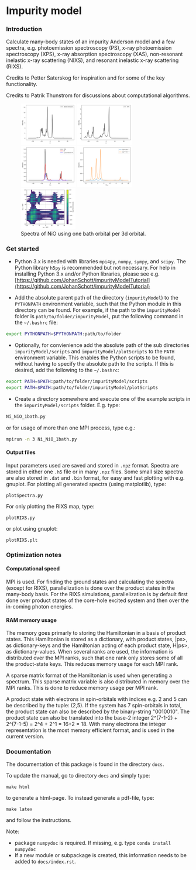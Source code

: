 # Impurity model

### Introduction 

Calculate many-body states of an impurity Anderson model and a few spectra, e.g. photoemission spectroscopy (PS), x-ray photoemission spectroscopy (XPS), x-ray absorption spectroscopy (XAS), non-resonant inelastic x-ray scattering (NIXS), and resonant inelastic x-ray scattering (RIXS).

Credits to Petter Saterskog for inspiration and for some of the key functionality.

Credits to Patrik Thunstrom for discussions about computational algorithms.

<figure>
<div class="row"> 
  <div class="column">
  <img src="reference_output/Ni_NiO_1bath/ps.png" alt="Photoemission (PS)" width="150"/>
  <img src="reference_output/Ni_NiO_1bath/xps.png" alt="X-ray photoemission (XPS)" width="150"/>
  <img src="reference_output/Ni_NiO_1bath/xas.png" alt="X-ray absorption spectroscopy (XAS)" width="150"/>
  <img src="reference_output/Ni_NiO_1bath/nixs.png" alt="Non-resonant inelastic x-ray scattering (NIXS)" width="150"/>
  <img src="reference_output/Ni_NiO_1bath/rixs.png" alt="Resonant inelastic x-ray scattering (RIXS)" width="150"/>  </div>
</div>
<figcaption>Spectra of NiO using one bath orbital per 3d orbital.</figcaption>
</figure>

### Get started
- Python 3.x is needed with libraries `mpi4py`, `numpy`, `sympy`, and `scipy`. 
The Python library `h5py` is recommended but not necessary. 
For help in installing Python 3.x and/or Python libraries, please see e.g. 
[https://github.com/JohanSchott/impurityModelTutorial](https://github.com/JohanSchott/impurityModelTutorial)

- Add the absolute parent path of the directory (`impurityModel`) to the `PYTHONPATH` environment variable, such that the Python module in this directory can be found. For example, if the path to the `impurityModel` folder is `path/to/folder/impurityModel`, put the following command in the `~/.bashrc` file:
```bash
export PYTHONPATH=$PYTHONPATH:path/to/folder
```

- Optionally, for convienience add the absolute path of the sub directories `impurityModel/scripts` and `impurityModel/plotScripts` to the `PATH` environment variable. This enables the Python scripts to be found, without having to specify the absolute path to the scripts. If this is desired, add the following to the `~/.bashrc`:
```bash
export PATH=$PATH:path/to/folder/impurityModel/scripts
export PATH=$PATH:path/to/folder/impurityModel/plotScripts
```

- Create a directory somewhere and execute one of the example scripts in the `impurityModel/scripts` folder. E.g. type:
```bash
Ni_NiO_1bath.py 
```
or for usage of more than one MPI process, type e.g.:
```bash
mpirun -n 3 Ni_NiO_1bath.py 
```

#### Output files
Input parameters used are saved and stored in `.npz` format.
Spectra are stored in either one `.h5` file or in many `.npz` files.
Some small size spectra are also stored in `.dat` and `.bin` format, for easy and fast plotting with e.g. gnuplot.
For plotting all generated spectra (using matplotlib), type:
```
plotSpectra.py
```
For only plotting the RIXS map, type:
```
plotRIXS.py
```
or plot using gnuplot: 
```
plotRIXS.plt
```

### Optimization notes

#### Computational speed
MPI is used. 
For finding the ground states and calculating the spectra (except for RIXS), parallelization is done over the product states in the many-body basis.
For the RIXS simulations, parallelization is by default first done over product states of the core-hole excited system and then over the in-coming photon energies.

#### RAM memory usage
The memory goes primarly to storing the Hamiltonian in a basis of product states.
This Hamiltonian is stored as a dictionary, with product states, |ps>, as dictionary-keys 
and the Hamiltonian acting of each product state, H|ps>, as dictionary-values. 
When several ranks are used, the information is distributed over the MPI ranks, such that one rank only stores
some of all the product-state keys. This reduces memory usage for each MPI rank. 

A sparse matrix format of the Hamiltonian is used when generating a spectrum. 
This sparse matrix variable is also distributed in memory over the MPI ranks. 
This is done to reduce memory usage per MPI rank.

A product state with electrons in spin-orbitals with indices e.g. 2 and 5 can be described by the tuple: (2,5). 
If the system has 7 spin-orbitals in total, the product state can also be described by the binary-string "0010010".
The product state can also be translated into the base-2 integer 2^(7-1-2) + 2^(7-1-5) = 2^4 + 2^1 = 16+2 = 18.
With many electrons the integer representation is the most memory efficient format, and is used in the current version.

### Documentation
The documentation of this package is found in the directory `docs`.

To update the manual, go to directory `docs` and simply type:

```
make html
```
to generate a html-page.
To instead generate a pdf-file, type:
```
make latex
```
and follow the instructions.

Note:
- package `numpydoc` is required. If missing, e.g. type `conda install numpydoc` 
- If a new module or subpackage is created, this information needs to be added to `docs/index.rst`. 




